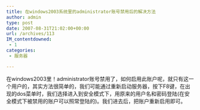 ```yaml
---
title: 在windows2003系统里的administrator账号禁用后的解决方法
author: admin
type: post
date: 2007-08-31T21:02:00+00:00
url: /archives/113
IM_contentdowned:
 - 1
categories:
 - 服务器

---
```

在windows2003里！administrator账号禁用了，如何启用此账户呢，就只有这一个用户的，其实方法很简单的，我们可能通过重新启动服务器，按下F8键，在出现的dos菜单时，我们选择进入到安全模式下，用原来的用户名和密码登陆(在安全模式下被禁用的账户可以照常登陆的)。我们进去后，把账户重新启用即可。